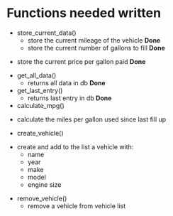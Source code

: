 # Functions needed written
* store\_current\_data()
  - store the current mileage of the vehicle **Done**
  - store the current number of gallons to fill **Done**
 - store the current price per gallon paid **Done**
* get\_all\_data()
  - returns all data in db **Done**
* get\_last\_entry()
  - returns last entry in db **Done**
* calculate\_mpg()
 - calculate the miles per gallon used since last fill up
* create\_vehicle()
 - create and add to the list a vehicle with:
    + name
    + year
    + make
    + model
    + engine size
* remove\_vehicle()
  - remove a vehicle from vehicle list
